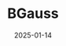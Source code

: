 ---  
layout: startup_page  
title: "BGauss"  
id: "bgauss.com"  
permalink: "/bgaussbgauss.com01142025/"  
website: "https://www.bgauss.com/"  
funding_round: ""  
funding_amount: "₹161Cr"  
investors: "Bharat Value Fund"  
about: "BGauss is an electric vehicle manufacturer focusing on electric scooters. The company aims to expand its presence in India and internationally, bolstering its R&D for new product launches and scaling its manufacturing capacity."  
markets: "Electric Vehicles, Automotive, Electronics (B2C)"  
hq: "Mumbai, Maharashtra, India"  
founded_year: "2020"  
linkedin: "https://www.linkedin.com/company/bgauss"  
twitter: "https://twitter.com/BGaussOfficial"  
instagram: ""  
facebook: "https://www.facebook.com/bgauss.official/"  
crunchbase: "https://www.crunchbase.com/organization/bgauss-electric-scooter-company-in-india"  
pitchbook: "https://pitchbook.com/profiles/company/495871-84"  

date_display: "14-Jan-2025"  
date: "2025-01-14"

# SEO Optimization  
meta_title: "BGauss -  Funding (₹161Cr)"  
meta_description: "BGauss, BGauss is an electric vehicle manufacturer focusing on electric scooters. The company aims to expand its presence in India and internationally, bolste..."  
meta_keywords: "BGauss, Electric Vehicles, Automotive, Electronics (B2C),  funding"  
canonical_url: "https://startup.projectstartups.com/bgaussbgauss.com01142025/"  
---
